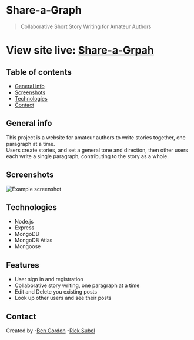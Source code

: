 # Share-a-Graph
> Collaborative Short Story Writing for Amateur Authors

# View site live: [Share-a-Grpah](https://share-a-graph.herokuapp.co)

## Table of contents
* [General info](#general-info)
* [Screenshots](#screenshots)
* [Technologies](#technologies)
* [Contact](#contact)

## General info
This project is a website for amateur authors to write stories together, one paragraph at a time.  
Users create stories, and set a general tone and direction, then other users each write a single paragraph,
contributing to the story as a whole.  

## Screenshots
![Example screenshot](./share-a-graph.png)

## Technologies
* Node.js
* Express
* MongoDB
* MongoDB Atlas
* Mongoose

## Features
* User sign in and registration
* Collaborative story writing, one paragraph at a time
* Edit and Delete you existing posts
* Look up other users and see their posts

## Contact
Created by
 -[Ben Gordon](https://benjaminwgordon.github.io/portfolio/)
 -[Rick Subel](https://github.com/ricksubel)
